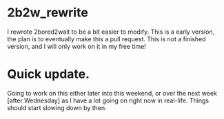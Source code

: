 # 2b2w_rewrite
I rewrote 2bored2wait to be a bit easier to modify. This is a early version, the plan is to eventually make this a pull request. This is not a finished version, and I will only work on it in my free time!


# Quick update.
Going to work on this either later into this weekend, or over the next week [after Wednesday] as I have a lot going on right now in real-life. Things should start slowing down by then.